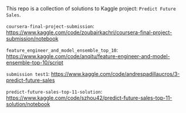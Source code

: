 This repo is a collection of solutions to Kaggle project: `Predict Future Sales`.

`coursera-final-project-submission`: 
     https://www.kaggle.com/code/zoubairkachri/coursera-final-project-submission/notebook
     
`feature_engineer_and_model_ensemble_top_10`: https://www.kaggle.com/code/anqitu/feature-engineer-and-model-ensemble-top-10/script
      
`submission test1`: 
      https://www.kaggle.com/code/andrespadillaucros/3-predict-future-sales
      
 `predict-future-sales-top-11-solution`:
     https://www.kaggle.com/code/szhou42/predict-future-sales-top-11-solution/notebook
